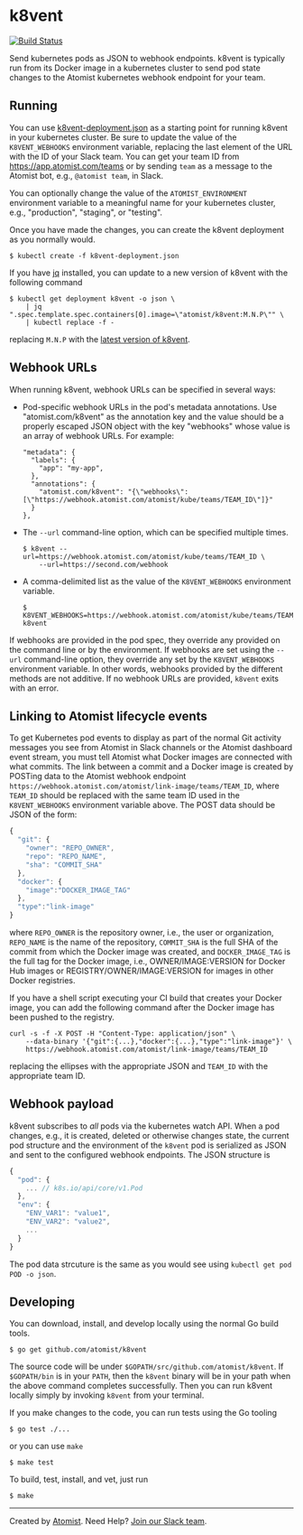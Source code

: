 # k8vent

[![Build Status](https://travis-ci.org/atomist/k8vent.svg?branch=master)](https://travis-ci.org/atomist/k8vent)

Send kubernetes pods as JSON to webhook endpoints.  k8vent is
typically run from its Docker image in a kubernetes cluster to send
pod state changes to the Atomist kubernetes webhook endpoint for your
team.

## Running

You can use [k8vent-deployment.json][k8vent-deployment] as a starting
point for running k8vent in your kubernetes cluster.  Be sure to
update the value of the `K8VENT_WEBHOOKS` environment variable,
replacing the last element of the URL with the ID of your Slack team.
You can get your team ID from https://app.atomist.com/teams or by
sending `team` as a message to the Atomist bot, e.g., `@atomist team`,
in Slack.

You can optionally change the value of the `ATOMIST_ENVIRONMENT`
environment variable to a meaningful name for your kubernetes cluster,
e.g., "production", "staging", or "testing".

Once you have made the changes, you can create the k8vent deployment
as you normally would.

```console
$ kubectl create -f k8vent-deployment.json
```

If you have [jq][] installed, you can update to a new version of
k8vent with the following command

```console
$ kubectl get deployment k8vent -o json \
    | jq ".spec.template.spec.containers[0].image=\"atomist/k8vent:M.N.P\"" \
    | kubectl replace -f -
```

replacing `M.N.P` with the [latest version of k8vent][latest].

[k8vent-deployment]: k8vent-deployment.json (k8vent Kubernetes Deployment Spec)
[jq]: https://stedolan.github.io/jq/ (jq)
[latest]: https://github.com/atomist/k8vent/releases/latest (k8vent Current Release)

## Webhook URLs

When running k8vent, webhook URLs can be specified in several ways:

-   Pod-specific webhook URLs in the pod's metadata annotations.  Use
    "atomist.com/k8vent" as the annotation key and the value should be
    a properly escaped JSON object with the key "webhooks" whose value
    is an array of webhook URLs.  For example:

        "metadata": {
          "labels": {
            "app": "my-app",
          },
          "annotations": {
            "atomist.com/k8vent": "{\"webhooks\":[\"https://webhook.atomist.com/atomist/kube/teams/TEAM_ID\"]}"
          }
        },

-   The `--url` command-line option, which can be specified
    multiple times.

        $ k8vent --url=https://webhook.atomist.com/atomist/kube/teams/TEAM_ID \
            --url=https://second.com/webhook

-   A comma-delimited list as the value of the `K8VENT_WEBHOOKS`
    environment variable.

        $ K8VENT_WEBHOOKS=https://webhook.atomist.com/atomist/kube/teams/TEAM_ID,https://second.com/webhook k8vent

If webhooks are provided in the pod spec, they override any provided
on the command line or by the environment.  If webhooks are set using
the `--url` command-line option, they override any set by the
`K8VENT_WEBHOOKS` environment variable.  In other words, webhooks
provided by the different methods are not additive.  If no webhook
URLs are provided, `k8vent` exits with an error.

## Linking to Atomist lifecycle events

To get Kubernetes pod events to display as part of the normal Git
activity messages you see from Atomist in Slack channels or the
Atomist dashboard event stream, you must tell Atomist what Docker
images are connected with what commits.  The link between a commit and
a Docker image is created by POSTing data to the Atomist webhook
endpoint
`https://webhook.atomist.com/atomist/link-image/teams/TEAM_ID`, where
`TEAM_ID` should be replaced with the same team ID used in the
`K8VENT_WEBHOOKS` environment variable above.  The POST data should be
JSON of the form:

```javascript
{
  "git": {
    "owner": "REPO_OWNER",
    "repo": "REPO_NAME",
    "sha": "COMMIT_SHA"
  },
  "docker": {
    "image":"DOCKER_IMAGE_TAG"
  },
  "type":"link-image"
}
```

where `REPO_OWNER` is the repository owner, i.e., the user or
organization, `REPO_NAME` is the name of the repository, `COMMIT_SHA`
is the full SHA of the commit from which the Docker image was created,
and `DOCKER_IMAGE_TAG` is the full tag for the Docker image, i.e.,
OWNER/IMAGE:VERSION for Docker Hub images or
REGISTRY/OWNER/IMAGE:VERSION for images in other Docker registries.

If you have a shell script executing your CI build that creates your
Docker image, you can add the following command after the Docker image
has been pushed to the registry.

```shell
curl -s -f -X POST -H "Content-Type: application/json" \
    --data-binary '{"git":{...},"docker":{...},"type":"link-image"}' \
    https://webhook.atomist.com/atomist/link-image/teams/TEAM_ID
```

replacing the ellipses with the appropriate JSON and `TEAM_ID` with
the appropriate team ID.

## Webhook payload

k8vent subscribes to _all_ pods via the kubernetes watch API.  When a
pod changes, e.g., it is created, deleted or otherwise changes state,
the current pod structure and the environment of the `k8vent` pod is
serialized as JSON and sent to the configured webhook endpoints.  The
JSON structure is

```javascript
{
  "pod": {
    ... // k8s.io/api/core/v1.Pod
  },
  "env": {
    "ENV_VAR1": "value1",
    "ENV_VAR2": "value2",
    ...
  }
}
```

The pod data strcuture is the same as you would see using `kubectl get
pod POD -o json`.

## Developing

You can download, install, and develop locally using the normal Go
build tools.

```console
$ go get github.com/atomist/k8vent
```

The source code will be under `$GOPATH/src/github.com/atomist/k8vent`.
If `$GOPATH/bin` is in your `PATH`, then the `k8vent` binary will be
in your path when the above command completes successfully.  Then you
can run k8vent locally simply by invoking `k8vent` from your terminal.

If you make changes to the code, you can run tests using the Go
tooling

```console
$ go test ./...
```

or you can use `make`

```console
$ make test
```

To build, test, install, and vet, just run

```console
$ make
```

---

Created by [Atomist][atomist].
Need Help?  [Join our Slack team][slack].

[atomist]: https://www.atomist.com/
[slack]: https://join.atomist.com/
